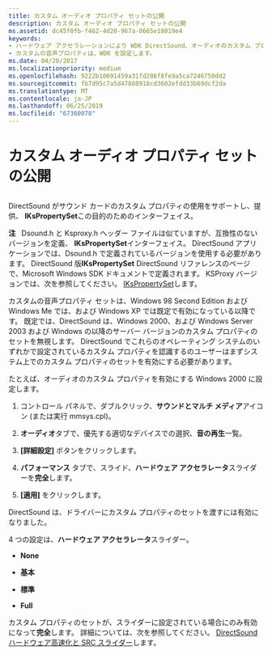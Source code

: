 ```yaml
---
title: カスタム オーディオ プロパティ セットの公開
description: カスタム オーディオ プロパティ セットの公開
ms.assetid: dc45f0fb-f462-4d20-967a-0665e18019e4
keywords:
- ハードウェア アクセラレーションにより WDK DirectSound、オーディオのカスタム プロパティの設定します。
- カスタムの音声プロパティは、WDK を設定します。
ms.date: 04/20/2017
ms.localizationpriority: medium
ms.openlocfilehash: 9222b10691459a31fd286f8fe9a5ca7246750dd2
ms.sourcegitcommit: fb7d95c7a5d47860918cd3602efdd33b69dcf2da
ms.translationtype: MT
ms.contentlocale: ja-JP
ms.lasthandoff: 06/25/2019
ms.locfileid: "67360078"
---
```

# <a name="exposing-custom-audio-property-sets"></a>カスタム オーディオ プロパティ セットの公開


## <span id="exposing_custom_audio_property_sets"></span><span id="EXPOSING_CUSTOM_AUDIO_PROPERTY_SETS"></span>


DirectSound がサウンド カードのカスタム プロパティの使用をサポートし、提供、 **IKsPropertySet**この目的のためのインターフェイス。

**注**   Dsound.h と Ksproxy.h ヘッダー ファイルは似ていますが、互換性のないバージョンを定義、 **IKsPropertySet**インターフェイス。 DirectSound アプリケーションでは、Dsound.h で定義されているバージョンを使用する必要があります。 DirectSound 版**IKsPropertySet** DirectSound リファレンスのページで、Microsoft Windows SDK ドキュメントで定義されます。 KSProxy バージョンでは、次を参照してください。 [IKsPropertySet](https://docs.microsoft.com/windows-hardware/drivers/ddi/content/dsound/nn-dsound-ikspropertyset)します。

 

カスタムの音声プロパティ セットは、Windows 98 Second Edition および Windows Me では、および Windows XP では既定で有効になっている以降です。 既定では、DirectSound は、Windows 2000、および Windows Server 2003 および Windows の以降のサーバー バージョンのカスタム プロパティのセットを無視します。 DirectSound でこれらのオペレーティング システムのいずれかで設定されているカスタム プロパティを認識するのユーザーはまずシステム上でのカスタム プロパティのセットを有効にする必要があります。

たとえば、オーディオのカスタム プロパティを有効にする Windows 2000 に設定します。

1.  コントロール パネルで、ダブルクリック、**サウンドとマルチ メディア**アイコン (または実行 mmsys.cpl)。

2.  **オーディオ**タブで、優先する適切なデバイスでの選択、**音の再生**一覧。

3.  **[詳細設定]** ボタンをクリックします。

4.  **パフォーマンス** タブで、スライド、**ハードウェア アクセラレータ**スライダーを**完全**します。

5.  **[適用]** をクリックします。

DirectSound は、ドライバーにカスタム プロパティのセットを渡すには有効になりました。

4 つの設定は、**ハードウェア アクセラレータ**スライダー。

-   **None**

-   **基本**

-   **標準**

-   **Full**

カスタム プロパティのセットが、スライダーに設定されている場合にのみ有効になって**完全**します。 詳細については、次を参照してください。 [DirectSound ハードウェア高速化と SRC スライダー](directsound-hardware-acceleration-and-src-sliders.md)します。

 

 




